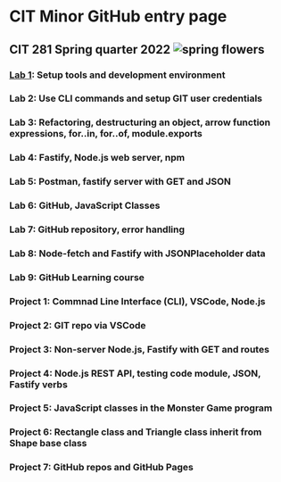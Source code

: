 # CIT Minor GitHub entry page
## CIT 281 Spring quarter 2022 ![spring flowers](https://unsplash.com/photos/Z8TQv3yKQd4)

### [Lab 1](https://uo-cit-catherinenolan.github.io/cit281-lab1/): Setup tools and development environment

### Lab 2: Use CLI commands and setup GIT user credentials

### Lab 3: Refactoring, destructuring an object, arrow function expressions, for..in, for..of, module.exports

### Lab 4: Fastify, Node.js web server, npm

### Lab 5: Postman, fastify server with GET and JSON

### Lab 6: GitHub, JavaScript Classes

### Lab 7: GitHub repository, error handling
 
### Lab 8:  Node-fetch and Fastify with JSONPlaceholder data

### Lab 9: GitHub Learning course

### Project 1: Commnad Line Interface (CLI), VSCode, Node.js

### Project 2: GIT repo via VSCode

### Project 3: Non-server Node.js, Fastify with GET and routes

### Project 4: Node.js REST API, testing code module, JSON, Fastify verbs

### Project 5: JavaScript classes in the Monster Game program

### Project 6: Rectangle class and Triangle class inherit from Shape base class

### Project 7: GitHub repos and GitHub Pages



